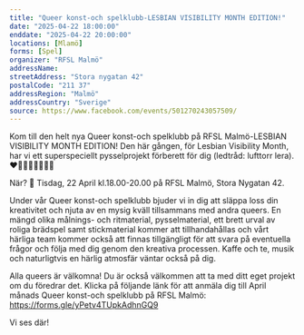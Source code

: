 ```yaml
---
title: "Queer konst-och spelklubb-LESBIAN VISIBILITY MONTH EDITION!"
date: "2025-04-22 18:00:00"
enddate: "2025-04-22 20:00:00"
locations: [Mlamö]
forms: [Spel]
organizer: "RFSL Malmö"
addressName: 
streetAddress: "Stora nygatan 42"
postalCode: "211 37"
addressRegion: "Malmö"
addressCountry: "Sverige"
source: https://www.facebook.com/events/501270243057509/
---
```

Kom till den helt nya Queer konst-och spelklubb på RFSL Malmö-LESBIAN VISIBILITY MONTH EDITION! Den här gången, för Lesbian Visibility Month, har vi ett superspeciellt pysselprojekt förberett för dig (ledtråd: lufttorr lera). ❤🧡🤍💗🏳️‍🌈🏳️‍⚧️

När? 📆 Tisdag, 22 April kl.18.00-20.00 på RFSL Malmö, Stora Nygatan 42.

Under vår Queer konst-och spelklubb bjuder vi in dig att släppa loss din kreativitet och njuta av en mysig kväll tillsammans med andra queers. En mängd olika målnings- och ritmaterial, pysselmaterial, ett brett urval av roliga brädspel samt stickmaterial kommer att tillhandahållas och vårt härliga team kommer också att finnas tillgängligt för att svara på eventuella frågor och följa med dig genom den kreativa processen. Kaffe och te, musik och naturligtvis en härlig atmosfär väntar också på dig.

Alla queers är välkomna! Du är också välkommen att ta med ditt eget projekt om du föredrar det. Klicka på följande länk för att anmäla dig till April månads Queer konst-och spelklubb på RFSL Malmö: 
https://forms.gle/yPetv4TUpkAdhnGQ9

Vi ses där!